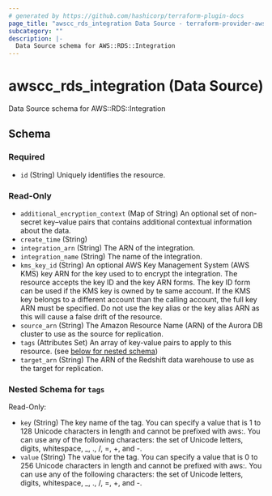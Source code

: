 ```yaml
---
# generated by https://github.com/hashicorp/terraform-plugin-docs
page_title: "awscc_rds_integration Data Source - terraform-provider-awscc"
subcategory: ""
description: |-
  Data Source schema for AWS::RDS::Integration
---
```


# awscc_rds_integration (Data Source)

Data Source schema for AWS::RDS::Integration



<!-- schema generated by tfplugindocs -->
## Schema

### Required

- `id` (String) Uniquely identifies the resource.

### Read-Only

- `additional_encryption_context` (Map of String) An optional set of non-secret key–value pairs that contains additional contextual information about the data.
- `create_time` (String)
- `integration_arn` (String) The ARN of the integration.
- `integration_name` (String) The name of the integration.
- `kms_key_id` (String) An optional AWS Key Management System (AWS KMS) key ARN for the key used to to encrypt the integration. The resource accepts the key ID and the key ARN forms. The key ID form can be used if the KMS key is owned by te same account. If the KMS key belongs to a different account than the calling account, the full key ARN must be specified. Do not use the key alias or the key alias ARN as this will cause a false drift of the resource.
- `source_arn` (String) The Amazon Resource Name (ARN) of the Aurora DB cluster to use as the source for replication.
- `tags` (Attributes Set) An array of key-value pairs to apply to this resource. (see [below for nested schema](#nestedatt--tags))
- `target_arn` (String) The ARN of the Redshift data warehouse to use as the target for replication.

<a id="nestedatt--tags"></a>
### Nested Schema for `tags`

Read-Only:

- `key` (String) The key name of the tag. You can specify a value that is 1 to 128 Unicode characters in length and cannot be prefixed with aws:. You can use any of the following characters: the set of Unicode letters, digits, whitespace, _, ., /, =, +, and -.
- `value` (String) The value for the tag. You can specify a value that is 0 to 256 Unicode characters in length and cannot be prefixed with aws:. You can use any of the following characters: the set of Unicode letters, digits, whitespace, _, ., /, =, +, and -.
